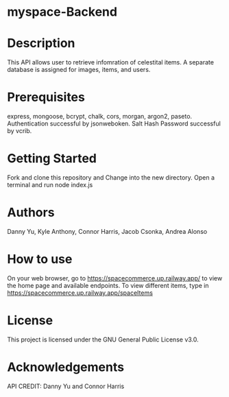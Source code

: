# myspace-Backend

# Description
This API allows user to retrieve infomration of celestital items. A separate database is assigned for images, items, and users. 

# Prerequisites
express, mongoose, bcrypt, chalk, cors, morgan, argon2, paseto. 
Authentication successful by jsonweboken. 
Salt Hash Password successful by vcrib. 

# Getting Started
Fork and clone this repository and Change into the new directory. Open a terminal and run node index.js

# Authors
Danny Yu, Kyle Anthony, Connor Harris, Jacob Csonka, Andrea Alonso 

# How to use
On your web browser, go to https://spacecommerce.up.railway.app/ to view the home page and available endpoints. To view different items, type in https://spacecommerce.up.railway.app/spaceItems 

# License
This project is licensed under the GNU General Public License v3.0.

# Acknowledgements
API CREDIT: Danny Yu and Connor Harris
